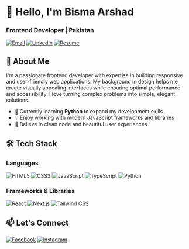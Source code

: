 # 👋 Hello, I'm Bisma Arshad 
### Frontend Developer | Pakistan

[![Email](https://img.shields.io/badge/-bismaarshad975@gmail.com-D14836?style=flat&logo=gmail&logoColor=white)](mailto:bismaarshad975@gmail.com)
[![LinkedIn](https://img.shields.io/badge/-LinkedIn-0077B5?style=flat&logo=linkedin&logoColor=white)](https://www.linkedin.com/in/bisma-arshad)
[![Resume](https://img.shields.io/badge/-Resume-4285F4?style=flat&logo=google-drive&logoColor=white)](https://drive.google.com/file/d/1tmFxRBprg2RXxwXVqS1VuwcSiqprs4Dw/view)

## 🚀 About Me

I'm a passionate frontend developer with expertise in building responsive and user-friendly web applications. My background in design helps me create visually appealing interfaces while ensuring optimal performance and accessibility. I love turning complex problems into simple, elegant solutions.

- 🌱 Currently learning **Python** to expand my development skills
- 💡 Enjoy working with modern JavaScript frameworks and libraries
- 🎨 Believe in clean code and beautiful user experiences

## 🛠️ Tech Stack

### Languages
![HTML5](https://img.shields.io/badge/-HTML5-E34F26?style=flat&logo=html5&logoColor=white)
![CSS3](https://img.shields.io/badge/-CSS3-1572B6?style=flat&logo=css3&logoColor=white)
![JavaScript](https://img.shields.io/badge/-JavaScript-F7DF1E?style=flat&logo=javascript&logoColor=black)
![TypeScript](https://img.shields.io/badge/-TypeScript-3178C6?style=flat&logo=typescript&logoColor=white)
![Python](https://img.shields.io/badge/-Python-3776AB?style=flat&logo=python&logoColor=white)



### Frameworks & Libraries
![React](https://img.shields.io/badge/-React-61DAFB?style=flat&logo=react&logoColor=black)
![Next.js](https://img.shields.io/badge/-Next.js-000000?style=flat&logo=next.js&logoColor=white)
![Tailwind CSS](https://img.shields.io/badge/-Tailwind%20CSS-06B6D4?style=flat&logo=tailwind-css&logoColor=white)

## 📫 Let's Connect

[![Facebook](https://img.shields.io/badge/-Facebook-1877F2?style=flat&logo=facebook&logoColor=white)](https://www.facebook.com/share/1aahsif9jk/)
[![Instagram](https://img.shields.io/badge/-Instagram-E4405F?style=flat&logo=instagram&logoColor=white)](https://www.instagram.com/bismaarshad07?igsh=ddl5amhrzzhnbhdr)
